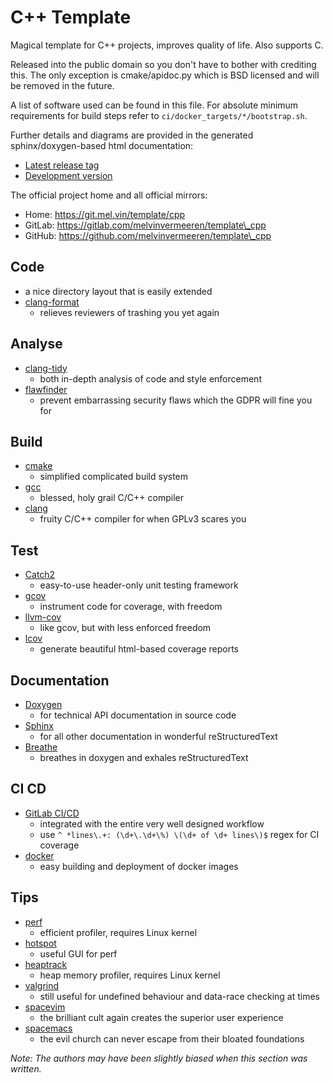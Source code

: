 # C++ Template

Magical template for C++ projects, improves quality of life. Also supports C.

Released into the public domain so you don't have to bother with crediting this.
The only exception is cmake/apidoc.py which is BSD licensed and will be removed
in the future.

A list of software used can be found in this file. For absolute minimum
requirements for build steps refer to `ci/docker_targets/*/bootstrap.sh`.

Further details and diagrams are provided in the generated sphinx/doxygen-based
html documentation:
* [Latest release tag](https://template.doc.mel.vin/cpp)
* [Development version](https://doc.mel.vin/template/cpp/review-master-8phwor)

The official project home and all official mirrors:
* Home: https://git.mel.vin/template/cpp
* GitLab: https://gitlab.com/melvinvermeeren/template\_cpp
* GitHub: https://github.com/melvinvermeeren/template\_cpp

## Code

* a nice directory layout that is easily extended
* [clang-format](https://clang.llvm.org/docs/ClangFormat.html)
  * relieves reviewers of trashing you yet again

## Analyse

* [clang-tidy](https://clang.llvm.org/extra/clang-tidy/)
  * both in-depth analysis of code and style enforcement
* [flawfinder](https://www.dwheeler.com/flawfinder/)
  * prevent embarrassing security flaws which the GDPR will fine you for

## Build

* [cmake](https://cmake.org/)
  * simplified complicated build system
* [gcc](https://gcc.gnu.org/)
  * blessed, holy grail C/C++ compiler
* [clang](https://clang.llvm.org/)
  * fruity C/C++ compiler for when GPLv3 scares you

## Test

* [Catch2](https://github.com/catchorg/Catch2)
  * easy-to-use header-only unit testing framework
* [gcov](https://gcc.gnu.org/onlinedocs/gcc/Gcov.html)
  * instrument code for coverage, with freedom
* [llvm-cov](https://llvm.org/docs/CommandGuide/llvm-cov.html)
  * like gcov, but with less enforced freedom
* [lcov](http://ltp.sourceforge.net/coverage/lcov.php)
  * generate beautiful html-based coverage reports

## Documentation

* [Doxygen](https://www.stack.nl/~dimitri/doxygen/)
  * for technical API documentation in source code
* [Sphinx](http://www.sphinx-doc.org/en/stable/)
  * for all other documentation in wonderful reStructuredText
* [Breathe](https://github.com/michaeljones/breathe)
  * breathes in doxygen and exhales reStructuredText

## CI CD

* [GitLab CI/CD](https://docs.gitlab.com/ce/ci/)
  * integrated with the entire very well designed workflow
  * use `^ *lines\.+: (\d+\.\d+\%) \(\d+ of \d+ lines\)$` regex for CI coverage
* [docker](https://git.mel.vin/cicd/docker)
  * easy building and deployment of docker images

## Tips

* [perf](https://perf.wiki.kernel.org/index.php/Main_Page)
  * efficient profiler, requires Linux kernel
* [hotspot](https://github.com/KDAB/hotspot)
  * useful GUI for perf
* [heaptrack](https://github.com/KDE/heaptrack)
  * heap memory profiler, requires Linux kernel
* [valgrind](http://valgrind.org/)
  * still useful for undefined behaviour and data-race checking at times
* [spacevim](http://spacevim.org/)
  * the brilliant cult again creates the superior user experience
* [spacemacs](http://spacemacs.org/)
  * the evil church can never escape from their bloated foundations

*Note: The authors may have been slightly biased when this section was written.*
